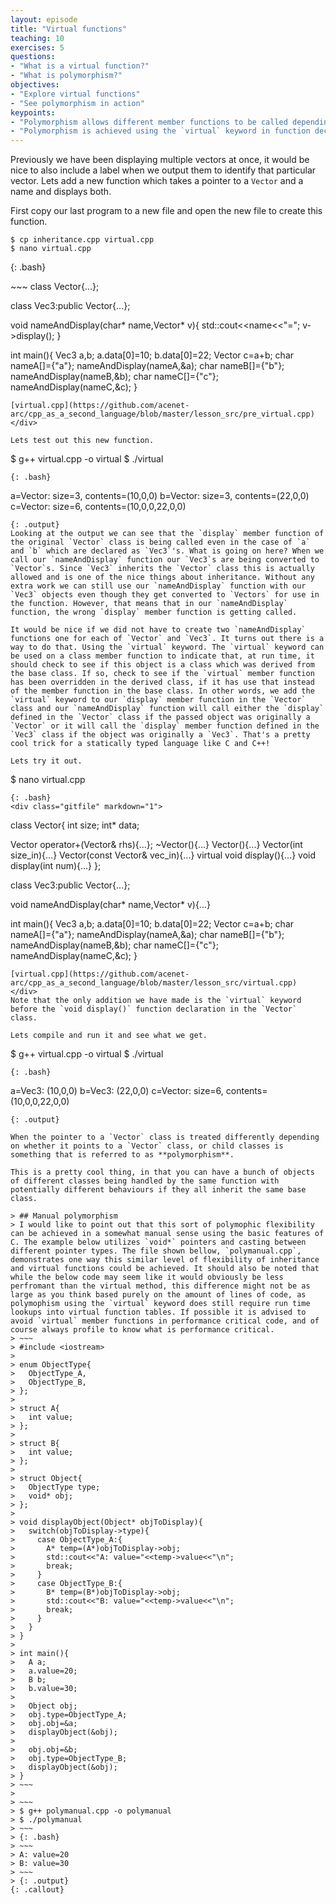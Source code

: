 ```yaml
---
layout: episode
title: "Virtual functions"
teaching: 10
exercises: 5
questions:
- "What is a virtual function?"
- "What is polymorphism?"
objectives:
- "Explore virtual functions"
- "See polymorphism in action"
keypoints:
- "Polymorphism allows different member functions to be called depending on the object's base class"
- "Polymorphism is achieved using the `virtual` keyword in function declarations"
---
```


Previously we have been displaying multiple vectors at once, it would be nice to also include a label when we output them to identify that particular vector. Lets add a new function which takes a pointer to a `Vector` and a name and displays both.

First copy our last program to a new file and open the new file to create this function.
~~~ 
$ cp inheritance.cpp virtual.cpp
$ nano virtual.cpp
~~~
{: .bash}

<div class="gitfile" markdown="1">
~~~
class Vector{...};

class Vec3:public Vector{...};

void nameAndDisplay(char* name,Vector* v){
  std::cout<<name<<"=";
  v->display();
}

int main(){
 Vec3 a,b;
 a.data[0]=10;
 b.data[0]=22;
 Vector c=a+b;
 char nameA[]={"a"};
 nameAndDisplay(nameA,&a);
 char nameB[]={"b"};
 nameAndDisplay(nameB,&b);
 char nameC[]={"c"};
 nameAndDisplay(nameC,&c);
}
~~~
[virtual.cpp](https://github.com/acenet-arc/cpp_as_a_second_language/blob/master/lesson_src/pre_virtual.cpp)
</div>

Lets test out this new function.
~~~
$ g++ virtual.cpp -o virtual
$ ./virtual
~~~
{: .bash}
~~~
a=Vector: size=3, contents=(10,0,0)
b=Vector: size=3, contents=(22,0,0)
c=Vector: size=6, contents=(10,0,0,22,0,0)
~~~
{: .output}
Looking at the output we can see that the `display` member function of the original `Vector` class is being called even in the case of `a` and `b` which are declared as `Vec3`'s. What is going on here? When we call our `nameAndDisplay` function our `Vec3`s are being converted to `Vector`s. Since `Vec3` inherits the `Vector` class this is actually allowed and is one of the nice things about inheritance. Without any extra work we can still use our `nameAndDisplay` function with our `Vec3` objects even though they get converted to `Vectors` for use in the function. However, that means that in our `nameAndDisplay` function, the wrong `display` member function is getting called.

It would be nice if we did not have to create two `nameAndDisplay` functions one for each of `Vector` and `Vec3`. It turns out there is a way to do that. Using the `virtual` keyword. The `virtual` keyword can be used on a class member function to indicate that, at run time, it should check to see if this object is a class which was derived from the base class. If so, check to see if the `virtual` member function has been overridden in the derived class, if it has use that instead of the member function in the base class. In other words, we add the `virtual` keyword to our `display` member function in the `Vector` class and our `nameAndDisplay` function will call either the `display` defined in the `Vector` class if the passed object was originally a `Vector` or it will call the `display` member function defined in the `Vec3` class if the object was originally a `Vec3`. That's a pretty cool trick for a statically typed language like C and C++!

Lets try it out.

~~~
$ nano virtual.cpp
~~~
{: .bash}
<div class="gitfile" markdown="1">
~~~
class Vector{
  int size;
  int* data;
  
  Vector operator+(Vector& rhs){...};
 ~Vector(){...}
  Vector(){...}
  Vector(int size_in){...}
  Vector(const Vector& vec_in){...}
  virtual void display(){...}
  void display(int num){...}
};

class Vec3:public Vector{...};

void nameAndDisplay(char* name,Vector* v){...}

int main(){
 Vec3 a,b;
 a.data[0]=10;
 b.data[0]=22;
 Vector c=a+b;
 char nameA[]={"a"};
 nameAndDisplay(nameA,&a);
 char nameB[]={"b"};
 nameAndDisplay(nameB,&b);
 char nameC[]={"c"};
 nameAndDisplay(nameC,&c);
}
~~~
[virtual.cpp](https://github.com/acenet-arc/cpp_as_a_second_language/blob/master/lesson_src/virtual.cpp)
</div>
Note that the only addition we have made is the `virtual` keyword before the `void display()` function declaration in the `Vector` class.

Lets compile and run it and see what we get.
~~~
$ g++ virtual.cpp -o virtual
$ ./virtual
~~~
{: .bash}
~~~
a=Vec3: (10,0,0)
b=Vec3: (22,0,0)
c=Vector: size=6, contents=(10,0,0,22,0,0)
~~~
{: .output}

When the pointer to a `Vector` class is treated differently depending on whether it points to a `Vector` class, or child classes is something that is referred to as **polymorphism**.

This is a pretty cool thing, in that you can have a bunch of objects of different classes being handled by the same function with potentially different behaviours if they all inherit the same base class.

> ## Manual polymorphism
> I would like to point out that this sort of polymophic flexibility can be achieved in a somewhat manual sense using the basic features of C. The example below utilizes `void*` pointers and casting between different pointer types. The file shown bellow, `polymanual.cpp`, demonstrates one way this similar level of flexibility of inheritance and virtual functions could be achieved. It should also be noted that while the below code may seem like it would obviously be less perfromant than the virtual method, this difference might not be as large as you think based purely on the amount of lines of code, as polymophism using the `virtual` keyword does still require run time lookups into virtual function tables. If possible it is advised to avoid `virtual` member functions in performance critical code, and of course always profile to know what is performance critical.
> ~~~
> #include <iostream>
> 
> enum ObjectType{
>   ObjectType_A,
>   ObjectType_B,
> };
> 
> struct A{
>   int value;
> };
> 
> struct B{
>   int value;
> };
> 
> struct Object{
>   ObjectType type;
>   void* obj;
> };
> 
> void displayObject(Object* objToDisplay){
>   switch(objToDisplay->type){
>     case ObjectType_A:{
>       A* temp=(A*)objToDisplay->obj;
>       std::cout<<"A: value="<<temp->value<<"\n";
>       break;
>     }
>     case ObjectType_B:{
>       B* temp=(B*)objToDisplay->obj;
>       std::cout<<"B: value="<<temp->value<<"\n";
>       break;
>     }
>   }
> }
> 
> int main(){
>   A a;
>   a.value=20;
>   B b;
>   b.value=30;
>   
>   Object obj;
>   obj.type=ObjectType_A;
>   obj.obj=&a;
>   displayObject(&obj);
>   
>   obj.obj=&b;
>   obj.type=ObjectType_B;
>   displayObject(&obj);
> }
> ~~~
> 
> ~~~
> $ g++ polymanual.cpp -o polymanual
> $ ./polymanual
> ~~~
> {: .bash}
> ~~~
> A: value=20
> B: value=30
> ~~~
> {: .output}
{: .callout}